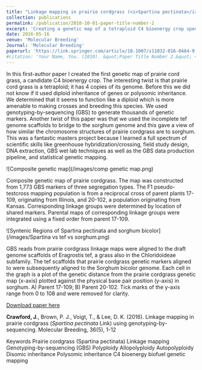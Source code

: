 ```yaml
---
title: "Linkage mapping in prairie cordgrass (<i>Spartina pectinata</i> Link) using genotyping-by-sequencing"
collection: publications
permalink: /publication/2010-10-01-paper-title-number-2
excerpt: 'Creating a genetic map of a tetraploid C4 bioenergy crop species using genotyping-by-sequencing.'
date: 2016-05-16
venue: 'Molecular Breeding'
Journal: 'Molecular Breeding'
paperurl: 'https://link.springer.com/article/10.1007/s11032-016-0484-9'
#citation: 'Your Name, You. (2010). &quot;Paper Title Number 2.&quot; <i>Journal 1</i>. 1(2).'
---
```

In this first-author paper I created the first genetic map of prairie cord grass, a candidate C4 bioenergy crop. The interesting twist is that prairie cord grass is a tetraploid; it has 4 copies of its genome. Before this we did not know if it used diploid inheritance of genes or polysomic inheritance. We determined that it seems to function like a diploid which is more amenable to making crosses and breeding this species. We used genotyping-by-sequencing (GBS) to generate thousands of genetic markers. Another twist of this paper was that we used the incomplete tef genome scaffolds to bridge to the sorghum genome and this gave a view of how similar the chromosome structures of prairie cordgrass are to sorghum. This was a fantastic masters project because I learned a full spectrum of scientific skills like greenhouse hybridization/crossing, field study design, DNA extraction, GBS wet lab techniques as well as the GBS data production pipeline, and statistical genetic mapping.


![Composite genetic map](/images/comp genetic map.png)

Composite genetic map of prairie cordgrass. The map was constructed from 1,773 GBS markers of three segregation types. The F1 pseudo-testcross mapping population is from a reciprocal cross of parent plants 17-109, originating from Illinois, and 20-102, a population originating from Kansas. Corresponding linkage groups were determined by location of shared markers. Parental maps of corresponding linkage groups were integrated using a fixed order from parent 17-109.  

![Syntenic Regions of Spartina pectinata and sorghum bicolor](/images/Spartina vs tef vs sorghum.png)

GBS reads from prairie cordgrass linkage maps were aligned to the draft genome scaffolds of Eragrostis tef, a grass also in the Chloridoideae subfamily. The tef scaffolds that prairie cordgrass genetic markers aligned to were subsequently aligned to the Sorghum bicolor genome. Each cell in the graph is a plot of the genetic distance from the prairie cordgrass genetic map (x-axis) plotted against the physical base pair position (y-axis) in sorghum. A) Parent 17-109; B) Parent 20-102. Tick marks of the y-axis range from 0 to 108 and were removed for clarity.


[Download paper here](https://link.springer.com/article/10.1007/s11032-016-0484-9)

<b>Crawford, J.</b>, Brown, P. J., Voigt, T., & Lee, D. K. (2016). Linkage mapping in prairie cordgrass (<i>Spartina pectinata</i> Link) using genotyping-by-sequencing. Molecular Breeding, 36(5), 1-12

Keywords
Prairie cordgrass (Spartina pectinata)
Linkage mapping
Genotyping-by-sequencing (GBS)
Polyploidy
Allopolyploidy
Autopolyploidy
Disomic inheritance
Polysomic inheritance
C4
bioenergy
biofuel
genetic mapping
